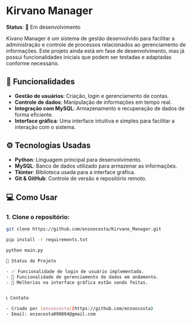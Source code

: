 # Kirvano Manager

**Status**: 🚧 Em desenvolvimento

Kivano Manager é um sistema de gestão desenvolvido para facilitar a administração e controle de processos relacionados ao gerenciamento de informações. Este projeto ainda está em fase de desenvolvimento, mas já possui funcionalidades iniciais que podem ser testadas e adaptadas conforme necessário.

## 🚀 Funcionalidades

- **Gestão de usuários**: Criação, login e gerenciamento de contas.
- **Controle de dados**: Manipulação de informações em tempo real.
- **Integração com MySQL**: Armazenamento e recuperação de dados de forma eficiente.
- **Interface gráfica**: Uma interface intuitiva e simples para facilitar a interação com o sistema.

## ⚙️ Tecnologias Usadas

- **Python**: Linguagem principal para desenvolvimento.
- **MySQL**: Banco de dados utilizado para armazenar as informações.
- **Tkinter**: Biblioteca usada para a interface gráfica.
- **Git & GitHub**: Controle de versão e repositório remoto.

## 💻 Como Usar

### 1. Clone o repositório:
```bash
git clone https://github.com/enzoocosta/Kirvano_Manager.git

pip install -r requirements.txt

python main.py

📌 Status do Projeto

- ✅ Funcionalidade de login de usuário implementada.
- 🚧 Funcionalidade de gerenciamento de dados em andamento.
- 🚧 Melhorias na interface gráfica estão sendo feitas.


📞 Contato

- Criado por [enzoocosta](https://github.com/enzoocosta)
- Email: enzocosta090804@gmail.com
